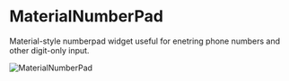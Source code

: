 # MaterialNumberPad
Material-style numberpad widget useful for enetring phone numbers and other digit-only input.

![MaterialNumberPad](https://raw.github.com/sbakhtiarov/MaterialNumberPad/master/numpad.png)
